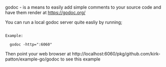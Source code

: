 godoc - is a means to easily add simple comments to your source code and have them render at https://godoc.org/

You can run a local godoc server quite easliy by running;

```godoc -http=":port"

Example:

  godoc -http=":6060"
```

Then point your web browser at http://localhost:6060/pkg/github.com/kirk-patton/example-go/godoc to see this example
